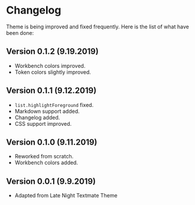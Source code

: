 # Changelog

Theme is being improved and fixed frequently. Here is the list of what have been done:

## Version 0.1.2 (9.19.2019)

* Workbench colors improved.
* Token colors slightly improved.

## Version 0.1.1 (9.12.2019)

* `list.highlightForeground` fixed.
* Markdown support added.
* Changelog added.
* CSS support improved.

## Version 0.1.0 (9.11.2019)

* Reworked from scratch.
* Workbench colors added.

## Version 0.0.1 (9.9.2019)

* Adapted from Late Night Textmate Theme